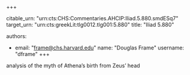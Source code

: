 +++


citable_urn: "urn:cts:CHS:Commentaries.AHCIP:Iliad.5.880.smdESq7"
target_urn: "urn:cts:greekLit:tlg0012.tlg001:5.880"
title: "Iliad 5.880"

authors:
- email: "frame@chs.harvard.edu"
  name: "Douglas Frame"
  username: "dframe"
+++

<p>analysis of the myth of Athena’s birth from Zeus’ head</p>